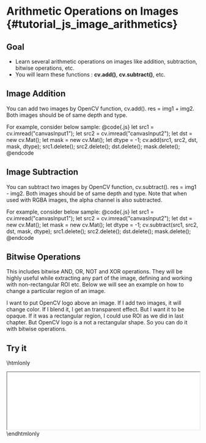 Arithmetic Operations on Images {#tutorial_js_image_arithmetics}
===============================

Goal
----

-   Learn several arithmetic operations on images like addition, subtraction, bitwise operations,
    etc.
-   You will learn these functions : **cv.add()**, **cv.subtract()**,  etc.

Image Addition
--------------

You can add two images by OpenCV function, cv.add(). res = img1 + img2. Both images should be of same depth and type.

For example, consider below sample:
@code{.js}
let src1 = cv.imread("canvasInput1");
let src2 = cv.imread("canvasInput2");
let dst = new cv.Mat();
let mask = new cv.Mat();
let dtype = -1;
cv.add(src1, src2, dst, mask, dtype);
src1.delete(); src2.delete(); dst.delete(); mask.delete();
@endcode

Image Subtraction
--------------

You can subtract two images by OpenCV function, cv.subtract(). res = img1 - img2. Both images should be of same depth and type. Note that when used with RGBA images, the alpha channel is also subtracted.

For example, consider below sample:
@code{.js}
let src1 = cv.imread("canvasInput1");
let src2 = cv.imread("canvasInput2");
let dst = new cv.Mat();
let mask = new cv.Mat();
let dtype = -1;
cv.subtract(src1, src2, dst, mask, dtype);
src1.delete(); src2.delete(); dst.delete(); mask.delete();
@endcode

Bitwise Operations
------------------

This includes bitwise AND, OR, NOT and XOR operations. They will be highly useful while extracting
any part of the image, defining and working with non-rectangular
ROI etc. Below we will see an example on how to change a particular region of an image.

I want to put OpenCV logo above an image. If I add two images, it will change color. If I blend it,
I get an transparent effect. But I want it to be opaque. If it was a rectangular region, I could use
ROI as we did in last chapter. But OpenCV logo is a not a rectangular shape. So you can do it with
bitwise operations.

Try it
------

\htmlonly
<iframe src="../../js_image_arithmetics_bitwise.html" width="100%"
        onload="this.style.height=this.contentDocument.body.scrollHeight +'px';">
</iframe>
\endhtmlonly
